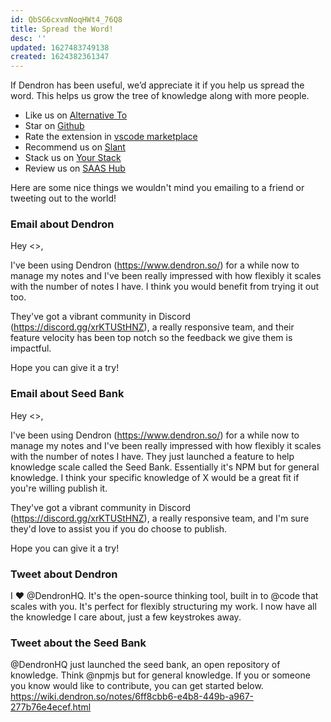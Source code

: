 ```yaml
---
id: QbSG6cxvmNoqHWt4_76Q8
title: Spread the Word!
desc: ''
updated: 1627483749138
created: 1624382361347
---
```


If Dendron has been useful, we’d appreciate it if you help us spread the word. This helps us grow the tree of knowledge along with more people.

- Like us on [Alternative To](https://alternativeto.net/software/dendron/about/)
- Star on [Github](https://github.com/dendronhq/dendron)
- Rate the extension in [vscode marketplace](https://marketplace.visualstudio.com/items?itemName=dendron.dendron#review-details)
- Recommend us on [Slant](https://www.slant.co/topics/4962/viewpoints/44/~personal-knowledge-base-apps~dendron)
- Stack us on [Your Stack](https://yourstack.com/products/dendron)
- Review us on [SAAS Hub](https://www.saashub.com/dendron-alternatives)


Here are some nice things we wouldn't mind you emailing to a friend or tweeting out to the world! 
### Email about Dendron

Hey <>, 

I've been using Dendron (https://www.dendron.so/) for a while now to manage my notes and I've been really impressed with how flexibly it scales with the number of notes I have. I think you would benefit from trying it out too. 

They've got a vibrant community in Discord (https://discord.gg/xrKTUStHNZ), a really responsive team, and their feature velocity has been top notch so the feedback we give them is impactful. 

Hope you can give it a try! 

### Email about Seed Bank
Hey <>, 

I've been using Dendron (https://www.dendron.so/) for a while now to manage my notes and I've been really impressed with how flexibly it scales with the number of notes I have. They just launched a feature to help knowledge scale called the Seed Bank. Essentially it's NPM but for general knowledge. I think your specific knowledge of X would be a great fit if you're willing publish it.  

They've got a vibrant community in Discord (https://discord.gg/xrKTUStHNZ), a really responsive team, and I'm sure they'd love to assist you if you do choose to publish. 

Hope you can give it a try! 

### Tweet about Dendron

I ❤️ @DendronHQ. It's the open-source thinking tool, built in to @code that scales with you. It's perfect for flexibly structuring my work. I now have all the knowledge I care about, just a few keystrokes away. 

### Tweet about the Seed Bank

@DendronHQ just launched the seed bank, an open repository of knowledge. Think @npmjs but for general knowledge. If you or someone you know would like to contribute, you can get started below. 
https://wiki.dendron.so/notes/6ff8cbb6-e4b8-449b-a967-277b76e4ecef.html 